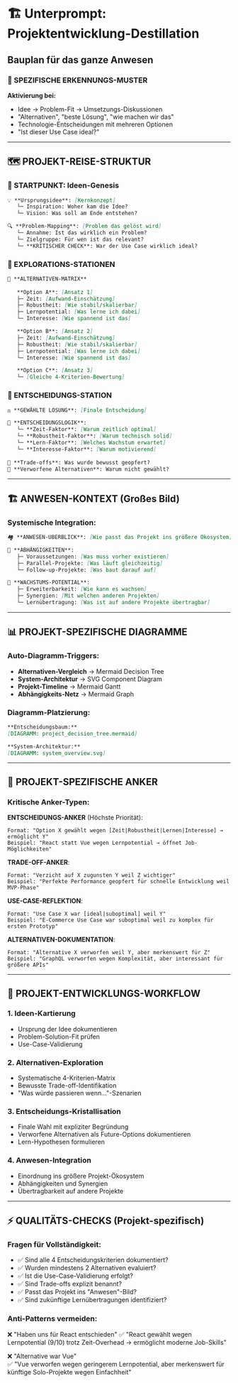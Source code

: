 # 🏗️ Unterprompt: Projektentwicklung-Destillation
## Bauplan für das ganze Anwesen

### 🎯 SPEZIFISCHE ERKENNUNGS-MUSTER
**Aktivierung bei:**
- Idee → Problem-Fit → Umsetzungs-Diskussionen
- "Alternativen", "beste Lösung", "wie machen wir das"
- Technologie-Entscheidungen mit mehreren Optionen
- "Ist dieser Use Case ideal?"

---

## 🗺️ PROJEKT-REISE-STRUKTUR

### 🚀 STARTPUNKT: Ideen-Genesis
```markdown
💡 **Ursprungsidee**: [Kernkonzept]
   └─ Inspiration: Woher kam die Idee?
   └─ Vision: Was soll am Ende entstehen?

🔍 **Problem-Mapping**: [Problem das gelöst wird]
   └─ Annahme: Ist das wirklich ein Problem?
   └─ Zielgruppe: Für wen ist das relevant?
   └─ **KRITISCHER CHECK**: War der Use Case wirklich ideal?
```

### 📍 EXPLORATIONS-STATIONEN

```markdown
🔀 **ALTERNATIVEN-MATRIX**
   
   **Option A**: [Ansatz 1]
   ├─ Zeit: [Aufwand-Einschätzung]
   ├─ Robustheit: [Wie stabil/skalierbar]  
   ├─ Lernpotential: [Was lerne ich dabei]
   └─ Interesse: [Wie spannend ist das]

   **Option B**: [Ansatz 2]  
   ├─ Zeit: [Aufwand-Einschätzung]
   ├─ Robustheit: [Wie stabil/skalierbar]
   ├─ Lernpotential: [Was lerne ich dabei] 
   └─ Interesse: [Wie spannend ist das]

   **Option C**: [Ansatz 3]
   └─ [Gleiche 4-Kriterien-Bewertung]
```

### 🎯 ENTSCHEIDUNGS-STATION

```markdown
⚖️ **GEWÄHLTE LÖSUNG**: [Finale Entscheidung]

🧠 **ENTSCHEIDUNGSLOGIK**:
   └─ **Zeit-Faktor**: [Warum zeitlich optimal]
   └─ **Robustheit-Faktor**: [Warum technisch solid]  
   └─ **Lern-Faktor**: [Welches Wachstum erwartet]
   └─ **Interesse-Faktor**: [Warum motivierend]
   
💭 **Trade-offs**: Was wurde bewusst geopfert?
🚫 **Verworfene Alternativen**: Warum nicht gewählt?
```

---

## 🏗️ ANWESEN-KONTEXT (Großes Bild)

### Systemische Integration:
```markdown
🏘️ **ANWESEN-ÜBERBLICK**: [Wie passt das Projekt ins größere Ökosystem]

🔗 **ABHÄNGIGKEITEN**:
   ├─ Voraussetzungen: [Was muss vorher existieren]
   ├─ Parallel-Projekte: [Was läuft gleichzeitig]  
   └─ Follow-up-Projekte: [Was baut darauf auf]

🌱 **WACHSTUMS-POTENTIAL**:
   ├─ Erweiterbarkeit: [Wie kann es wachsen]
   ├─ Synergien: [Mit welchen anderen Projekten]
   └─ Lernübertragung: [Was ist auf andere Projekte übertragbar]
```

---

## 📊 PROJEKT-SPEZIFISCHE DIAGRAMME

### Auto-Diagramm-Triggers:
- **Alternativen-Vergleich** → Mermaid Decision Tree
- **System-Architektur** → SVG Component Diagram  
- **Projekt-Timeline** → Mermaid Gantt
- **Abhängigkeits-Netz** → Mermaid Graph

### Diagramm-Platzierung:
```markdown
**Entscheidungsbaum:**
[DIAGRAMM: project_decision_tree.mermaid]

**System-Architektur:**  
[DIAGRAMM: system_overview.svg]
```

---

## 🎯 PROJEKT-SPEZIFISCHE ANKER

### Kritische Anker-Typen:

**ENTSCHEIDUNGS-ANKER** (Höchste Priorität):
```
Format: "Option X gewählt wegen [Zeit|Robustheit|Lernen|Interesse] → ermöglicht Y"
Beispiel: "React statt Vue wegen Lernpotential → öffnet Job-Möglichkeiten"
```

**TRADE-OFF-ANKER**:
```  
Format: "Verzicht auf X zugunsten Y weil Z wichtiger"
Beispiel: "Perfekte Performance geopfert für schnelle Entwicklung weil MVP-Phase"
```

**USE-CASE-REFLEKTION**:
```
Format: "Use Case X war [ideal|suboptimal] weil Y"
Beispiel: "E-Commerce Use Case war suboptimal weil zu komplex für ersten Prototyp"
```

**ALTERNATIVEN-DOKUMENTATION**:
```
Format: "Alternative X verworfen weil Y, aber merkenswert für Z"
Beispiel: "GraphQL verworfen wegen Komplexität, aber interessant für größere APIs"
```

---

## 🔄 PROJEKT-ENTWICKLUNGS-WORKFLOW

### 1. Ideen-Kartierung
- Ursprung der Idee dokumentieren
- Problem-Solution-Fit prüfen
- Use-Case-Validierung

### 2. Alternativen-Exploration  
- Systematische 4-Kriterien-Matrix
- Bewusste Trade-off-Identifikation
- "Was würde passieren wenn..."-Szenarien

### 3. Entscheidungs-Kristallisation
- Finale Wahl mit expliziter Begründung
- Verworfene Alternativen als Future-Options dokumentieren
- Lern-Hypothesen formulieren

### 4. Anwesen-Integration
- Einordnung ins größere Projekt-Ökosystem
- Abhängigkeiten und Synergien
- Übertragbarkeit auf andere Projekte

---

## ⚡ QUALITÄTS-CHECKS (Projekt-spezifisch)

### Fragen für Vollständigkeit:
- ✅ Sind alle 4 Entscheidungskriterien dokumentiert?
- ✅ Wurden mindestens 2 Alternativen evaluiert?
- ✅ Ist die Use-Case-Validierung erfolgt?
- ✅ Sind Trade-offs explizit benannt?
- ✅ Passt das Projekt ins "Anwesen"-Bild?
- ✅ Sind zukünftige Lernübertragungen identifiziert?

### Anti-Patterns vermeiden:
❌ "Haben uns für React entschieden"
✅ "React gewählt wegen Lernpotential (9/10) trotz Zeit-Overhead → ermöglicht moderne Job-Skills"

❌ "Alternative war Vue"  
✅ "Vue verworfen wegen geringerem Lernpotential, aber merkenswert für künftige Solo-Projekte wegen Einfachheit"
